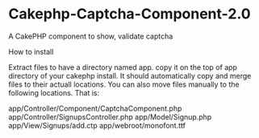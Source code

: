 Cakephp-Captcha-Component-2.0
=============================

A CakePHP component to show, validate captcha

How to install

Extract files to have a directory named app. copy it on the top of app directory of your cakephp install. It should automatically copy and merge files to their actuall locations. You can also move files manually to the following locations. That is:

app/Controller/Component/CaptchaComponent.php
app/Controller/SignupsController.php
app/Model/Signup.php
app/View/Signups/add.ctp
app/webroot/monofont.ttf
